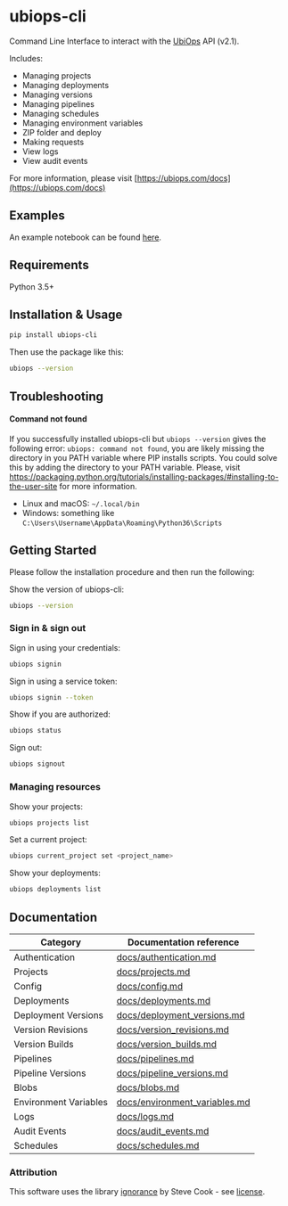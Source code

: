 # ubiops-cli

Command Line Interface to interact with the [UbiOps](https://ubiops.com) API (v2.1).

Includes:

- Managing projects
- Managing deployments
- Managing versions
- Managing pipelines
- Managing schedules
- Managing environment variables
- ZIP folder and deploy
- Making requests
- View logs
- View audit events


For more information, please visit [https://ubiops.com/docs](https://ubiops.com/docs)


## Examples

An example notebook can be found <a target="_blank" href="https://github.com/UbiOps/command-line-interface/blob/master/examples/quickstart-simple-CLI.ipynb">here</a>.


## Requirements

Python 3.5+


## Installation & Usage

```bash
pip install ubiops-cli
```

Then use the package like this:
```bash
ubiops --version
```

## Troubleshooting

#### Command not found

If you successfully installed ubiops-cli but `ubiops --version` gives the following error: `ubiops: command not found`, you are likely missing the directory in you PATH variable where PIP installs scripts. You could solve this by adding the directory to your PATH variable. Please, visit https://packaging.python.org/tutorials/installing-packages/#installing-to-the-user-site for more information.

- Linux and macOS: `~/.local/bin`
- Windows: something like `C:\Users\Username\AppData\Roaming\Python36\Scripts`


## Getting Started

Please follow the installation procedure and then run the following:

Show the version of ubiops-cli:
```bash
ubiops --version
```

### Sign in & sign out

Sign in using your credentials:
```bash
ubiops signin
```

Sign in using a service token:
```bash
ubiops signin --token
```

Show if you are authorized:
```bash
ubiops status
```

Sign out:
```bash
ubiops signout
```

### Managing resources

Show your projects:
```bash
ubiops projects list
```

Set a current project:
```bash
ubiops current_project set <project_name>
```

Show your deployments:
```bash
ubiops deployments list
```



## Documentation

Category | Documentation reference
---- | ---- 
Authentication | [docs/authentication.md](docs/authentication.md)
Projects | [docs/projects.md](docs/projects.md)
Config | [docs/config.md](docs/config.md)
Deployments | [docs/deployments.md](docs/deployments.md)
Deployment Versions | [docs/deployment_versions.md](docs/deployment_versions.md)
Version Revisions | [docs/version_revisions.md](docs/version_revisions.md)
Version Builds | [docs/version_builds.md](docs/version_builds.md)
Pipelines | [docs/pipelines.md](docs/pipelines.md)
Pipeline Versions | [docs/pipeline_versions.md](docs/pipeline_versions.md)
Blobs | [docs/blobs.md](docs/blobs.md)
Environment Variables | [docs/environment_variables.md](docs/environment_variables.md)
Logs | [docs/logs.md](docs/logs.md)
Audit Events | [docs/audit_events.md](docs/audit_events.md)
Schedules | [docs/schedules.md](docs/schedules.md)




### Attribution
This software uses the library [ignorance](https://github.com/snark/ignorance) by Steve Cook - see [license](https://github.com/UbiOps/command-line-interface/blob/master/pkg/ignore/LICENSE).

